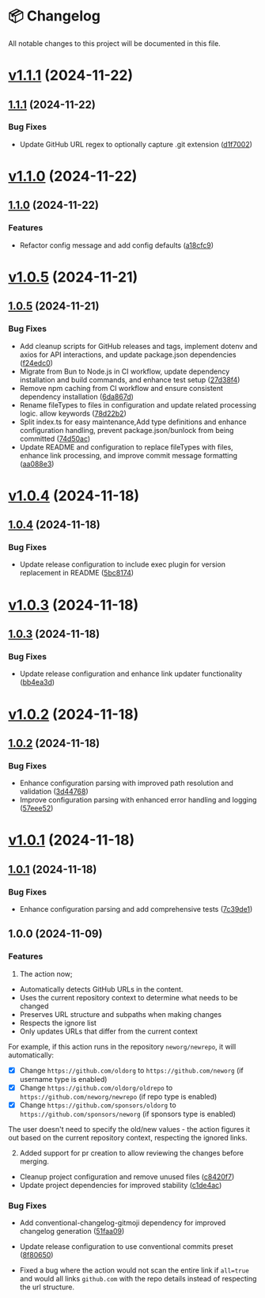 # 📦 Changelog

All notable changes to this project will be documented in this file.

# [v1.1.1](https://github.com/vixshan/linkapp/compare/v1.1.0...v1.1.1) (2024-11-22)

## [1.1.1](https://github.com/vixshan/linkapp/compare/v1.1.0...v1.1.1) (2024-11-22)

### Bug Fixes

- Update GitHub URL regex to optionally capture .git extension
  ([d1f7002](https://github.com/vixshan/linkapp/commit/d1f700206974281f1f373c2ef88e64ca9e0027af))

# [v1.1.0](https://github.com/vixshan/linkapp/compare/v1.0.5...v1.1.0) (2024-11-22)

## [1.1.0](https://github.com/vixshan/linkapp/compare/v1.0.5...v1.1.0) (2024-11-22)

### Features

- Refactor config message and add config defaults
  ([a18cfc9](https://github.com/vixshan/linkapp/commit/a18cfc9ca28aaf63ce61c0064eddc41e279b8e6d))

# [v1.0.5](https://github.com/vixshan/linkapp/compare/v1.0.4...v1.0.5) (2024-11-21)

## [1.0.5](https://github.com/vixshan/linkapp/compare/v1.0.4...v1.0.5) (2024-11-21)

### Bug Fixes

- Add cleanup scripts for GitHub releases and tags, implement dotenv and axios for API interactions,
  and update package.json dependencies
  ([f24edc0](https://github.com/vixshan/linkapp/commit/f24edc07329a88c32a321bff3397d9612d9501a5))
- Migrate from Bun to Node.js in CI workflow, update dependency installation and build commands, and
  enhance test setup
  ([27d38f4](https://github.com/vixshan/linkapp/commit/27d38f43a2876d43e32b3b9f62ea90630ce945f4))
- Remove npm caching from CI workflow and ensure consistent dependency installation
  ([6da867d](https://github.com/vixshan/linkapp/commit/6da867d490be047e94a581118537f8d35156a4e9))
- Rename fileTypes to files in configuration and update related processing logic. allow keywords
  ([78d22b2](https://github.com/vixshan/linkapp/commit/78d22b23462d48ed896c1f9b8208556b97aa2928))
- Split index.ts for easy maintenance,Add type definitions and enhance configuration handling,
  prevent package.json/bunlock from being committed
  ([74d50ac](https://github.com/vixshan/linkapp/commit/74d50ace3272a937764bed8d2177f8469f171ebb))
- Update README and configuration to replace fileTypes with files, enhance link processing, and
  improve commit message formatting
  ([aa088e3](https://github.com/vixshan/linkapp/commit/aa088e3648c965a14714b05a33dd9e9a6614964c))

# [v1.0.4](https://github.com/vixshan/linkapp/compare/v1.0.3...v1.0.4) (2024-11-18)

## [1.0.4](https://github.com/vixshan/linkapp/compare/v1.0.3...v1.0.4) (2024-11-18)

### Bug Fixes

- Update release configuration to include exec plugin for version replacement in README
  ([5bc8174](https://github.com/vixshan/linkapp/commit/5bc817443aeac80067efd84b047626977688ac68))

# [v1.0.3](https://github.com/vixshan/linkapp/compare/v1.0.2...v1.0.3) (2024-11-18)

## [1.0.3](https://github.com/vixshan/linkapp/compare/v1.0.2...v1.0.3) (2024-11-18)

### Bug Fixes

- Update release configuration and enhance link updater functionality
  ([bb4ea3d](https://github.com/vixshan/linkapp/commit/bb4ea3d34cf9d04ed67af2116f072b02ba8655e0))

# [v1.0.2](https://github.com/vixshan/linkapp/compare/v1.0.1...v1.0.2) (2024-11-18)

## [1.0.2](https://github.com/vixshan/linkapp/compare/v1.0.1...v1.0.2) (2024-11-18)

### Bug Fixes

- Enhance configuration parsing with improved path resolution and validation
  ([3d44768](https://github.com/vixshan/linkapp/commit/3d447682f2bdd02adf5fb0c493a6cb27f4dc1ffa))
- Improve configuration parsing with enhanced error handling and logging
  ([57eee52](https://github.com/vixshan/linkapp/commit/57eee5292e843edce2e5a9b0ee0fad7d2a399584))

# [v1.0.1](https://github.com/vixshan/linkapp/compare/v1.0.0...v1.0.1) (2024-11-18)

## [1.0.1](https://github.com/vixshan/linkapp/compare/v1.0.0...v1.0.1) (2024-11-18)

### Bug Fixes

- Enhance configuration parsing and add comprehensive tests
  ([7c39de1](https://github.com/vixshan/linkapp/commit/7c39de174b2daa8b7a22028670c89e601c951876))

## 1.0.0 (2024-11-09)

### Features

1. The action now;

- Automatically detects GitHub URLs in the content.
- Uses the current repository context to determine what needs to be changed
- Preserves URL structure and subpaths when making changes
- Respects the ignore list
- Only updates URLs that differ from the current context

For example, if this action runs in the repository `neworg/newrepo`, it will automatically:

- [x] Change `https://github.com/oldorg` to `https://github.com/neworg` (if username type is
      enabled)
- [x] Change `https://github.com/oldorg/oldrepo` to `https://github.com/neworg/newrepo` (if repo
      type is enabled)
- [x] Change `https://github.com/sponsors/oldorg` to `https://github.com/sponsors/neworg` (if
      sponsors type is enabled)

The user doesn't need to specify the old/new values - the action figures it out based on the current
repository context, respecting the ignored links.

2. Added support for pr creation to allow reviewing the changes before merging.

- Cleanup project configuration and remove unused files
  ([c8420f7](https://github.com/vixshan/linkapp/commit/c8420f746e3d644f33e7d2f087eb379111bf09b7))
- Update project dependencies for improved stability
  ([c1de4ac](https://github.com/vixshan/linkapp/commit/c1de4acb9ad98283d3c9715376f142a8eda294ce))

### Bug Fixes

- Add conventional-changelog-gitmoji dependency for improved changelog generation
  ([51faa09](https://github.com/vixshan/linkapp/commit/51faa09ea6885ccd1d8b649f7e9c7dcbf9ae03d1))
- Update release configuration to use conventional commits preset
  ([8f80650](https://github.com/vixshan/linkapp/commit/8f8065024aaace790e92354bd4e37056072d74e9))

- Fixed a bug where the action would not scan the entire link if `all=true` and would all links
  `github.com` with the repo details instead of respecting the url structure.
